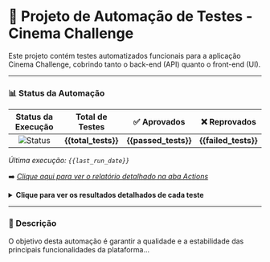# 🤖 Projeto de Automação de Testes - Cinema Challenge

Este projeto contém testes automatizados funcionais para a aplicação Cinema Challenge, cobrindo tanto o back-end (API) quanto o front-end (UI).

---

### 📊 Status da Automação

| Status da Execução | Total de Testes | ✅ Aprovados | ❌ Reprovados |
| :---: | :---: | :---: | :---: |
| ![Status](https://img.shields.io/badge/Status-{{status}}-{{status_color}}?style=for-the-badge) | **{{total_tests}}** | **{{passed_tests}}** | **{{failed_tests}}** |

*Última execução: `{{last_run_date}}`*

➡️ *[Clique aqui para ver o relatório detalhado na aba Actions]({{actions_url}})*

<details>
  <summary><strong>Clique para ver os resultados detalhados de cada teste</strong></summary>
  
  | Teste Executado | Status |
  | :--- | :--- |
  {{detailed_results}}
</details>

---

### 📜 Descrição

O objetivo desta automação é garantir a qualidade e a estabilidade das principais funcionalidades da plataforma...

